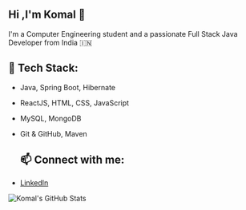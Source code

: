 ## Hi ,I'm Komal 👋

<!--
**Komal0032/Komal0032** is a ✨ _special_ ✨ repository because its `README.md` (this file) appears on your GitHub profile.

Here are some ideas to get you started:

- 🔭 I’m currently working on ...
- 🌱 I’m currently learning ...
- 👯 I’m looking to collaborate on ...
- 🤔 I’m looking for help with ...
- 💬 Ask me about ...
- 📫 How to reach me: ...
- 😄 Pronouns: ...
- ⚡ Fun fact: ...
-->
I'm a Computer Engineering student and a passionate Full Stack Java Developer from India 🇮🇳

## 🚀 Tech Stack:
- Java, Spring Boot, Hibernate
- ReactJS, HTML, CSS, JavaScript
- MySQL, MongoDB
- Git & GitHub, Maven

  ## 📫 Connect with me:
- [LinkedIn](https://linkedin.com/in/komal-jadhav-584588275)
<!--- [Portfolio](https://yourportfolio.com)-->

![Komal's GitHub Stats](https://github-readme-stats.vercel.app/api?username=your-username&show_icons=true&theme=radical)

